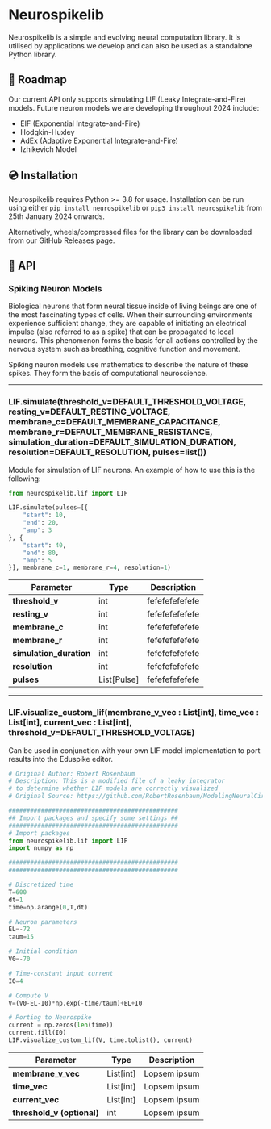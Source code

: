 # Neurospikelib

Neurospikelib is a simple and evolving neural computation library. It is utilised by applications we develop and can also be used
as a standalone Python library. 

## 🔮 Roadmap
Our current API only supports simulating LIF (Leaky Integrate-and-Fire) models. Future neuron models we are developing throughout 2024 include:
* EIF (Exponential Integrate-and-Fire)
* Hodgkin-Huxley
* AdEx (Adaptive Exponential Integrate-and-Fire)
* Izhikevich Model

## 💿 Installation

Neurospikelib requires Python >= 3.8 for usage. Installation can be run using either `pip install neurospikelib` or `pip3 install neurospikelib` from 25th January 2024 onwards.

Alternatively, wheels/compressed files for the library can be downloaded from our GitHub Releases page.

## 🧠 API

### Spiking Neuron Models

Biological neurons that form neural tissue inside of living beings are one of the most fascinating types of cells. When their surrounding environments experience sufficient change, they are capable of initiating an electrical impulse (also referred to as a spike) that can be propagated to local neurons. This phenomenon forms the basis for all actions controlled by the nervous system such as breathing, cognitive function and movement.

Spiking neuron models use mathematics to describe the nature of these spikes. They form the basis of computational neuroscience.
______
### LIF.simulate(threshold_v=DEFAULT_THRESHOLD_VOLTAGE, resting_v=DEFAULT_RESTING_VOLTAGE, membrane_c=DEFAULT_MEMBRANE_CAPACITANCE, membrane_r=DEFAULT_MEMBRANE_RESISTANCE, simulation_duration=DEFAULT_SIMULATION_DURATION, resolution=DEFAULT_RESOLUTION, pulses=list())

Module for simulation of LIF neurons. An example of how to use this is the following:
```python
from neurospikelib.lif import LIF

LIF.simulate(pulses=[{
    "start": 10,
    "end": 20,
    "amp": 3
}, {
    "start": 40,
    "end": 80,
    "amp": 5
}], membrane_c=1, membrane_r=4, resolution=1)
```

| Parameter    |    Type  |  Description  |
| --- | --- | ----- |
|  **threshold_v**  |  int   | fefefefefefefe |
|  **resting_v**  |  int   | fefefefefefefe |
|  **membrane_c**  |  int   | fefefefefefefe |
|  **membrane_r**  |  int   | fefefefefefefe |
|  **simulation_duration**  |  int   | fefefefefefefe |
|  **resolution**  |  int   | fefefefefefefe |
|  **pulses**  |  List[Pulse]   | fefefefefefefe |
______
### LIF.visualize_custom_lif(membrane_v_vec : List[int], time_vec : List[int], current_vec : List[int], threshold_v=DEFAULT_THRESHOLD_VOLTAGE)

Can be used in conjunction with your own LIF model implementation to port results into the Eduspike editor.

```python
# Original Author: Robert Rosenbaum
# Description: This is a modified file of a leaky integrator
# to determine whether LIF models are correctly visualized
# Original Source: https://github.com/RobertRosenbaum/ModelingNeuralCircuits/blob/main/CodeFromBook/LeakyIntegrator.ipynb

###############################################
## Import packages and specify some settings ##
###############################################
# Import packages
from neurospikelib.lif import LIF
import numpy as np

###############################################
###############################################

# Discretized time
T=600 
dt=1 
time=np.arange(0,T,dt) 

# Neuron parameters
EL=-72 
taum=15 

# Initial condition
V0=-70 

# Time-constant input current
I0=4

# Compute V 
V=(V0-EL-I0)*np.exp(-time/taum)+EL+I0

# Porting to Neurospike
current = np.zeros(len(time))
current.fill(I0)
LIF.visualize_custom_lif(V, time.tolist(), current)
```
| Parameter    |    Type  |  Description  |
| --- | --- | ----- |
|  **membrane_v_vec**  |  List[int]   | Lopsem ipsum |
|  **time_vec**  |  List[int]   | Lopsem ipsum |
|  **current_vec**  |  List[int]   | Lopsem ipsum |
|  **threshold_v (optional)**  |  int   | Lopsem ipsum |


